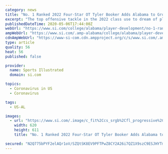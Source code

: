 ```yaml
---
category: news
title: "No. 1 Ranked 2022 Four-Star OT Tyler Booker Adds Alabama to Growing Offer Sheet"
excerpt: "The top offensive tackle in the 2022 class use to dream of playing for the Crimson Tide as a kid and, now, he has the opportunity to make that a reality"
publishedDateTime: 2020-05-06T17:44:00Z
webUrl: "https://www.si.com/college/alabama/player-development/no-1-ranked-2022-four-star-ot-tyler-booker-adds-alabama-to-growing-offer-sheet"
ampWebUrl: "https://www.si.com/.amp-alabama/college/alabama/player-development/no-1-ranked-2022-four-star-ot-tyler-booker-adds-alabama-to-growing-offer-sheet"
cdnAmpWebUrl: "https://www-si-com.cdn.ampproject.org/c/s/www.si.com/.amp-alabama/college/alabama/player-development/no-1-ranked-2022-four-star-ot-tyler-booker-adds-alabama-to-growing-offer-sheet"
type: article
quality: 56
heat: 56
published: false

provider:
  name: Sports Illustrated
  domain: si.com

topics:
  - Coronavirus in US
  - Coronavirus

tags:
  - US-AL

images:
  - url: "https://www.si.com/.image/c_fit%2Ccs_srgb%2Cfl_progressive%2Cq_auto:good%2Cw_620/MTcyMzYyODAzODUwNTIwMzgw/a7a47468-9b16-4453-aa94-59dc733786e4.jpg"
    width: 620
    height: 611
    title: "No. 1 Ranked 2022 Four-Star OT Tyler Booker Adds Alabama to Growing Offer Sheet"

secured: "N2Q775bPYF2elAQr1oV/SZQtSK8EV9PFTPwZ8CY2A26i7QZ1X9szC9ESJHYTmyvVKfA605a2ZR8LHqghOvORwWMNcCNRbZlKiW9B2Us/7jC3K16ZhDT4uyUE/w8D6rNE7e83+rXy6G+T9gvHA5pmZ7iQKAkzycA80TOz1By0cn+6GU8RY0b+5YZoguHi3Y8il3RuHD0nRymaYmc5fG01ibhjHLKfBqNQpyrBPFdRMTmA5HgmmjTHGW/nviy7PmlO/Gj3wx8CqzZOT6HR/sEEM1hCOrkmlc9wyZeR3UAwDX0eDLwOIUXKKPwjpcjJNWCW;zI8U/wcIwdcRNUAKZaG3pg=="
---
```


